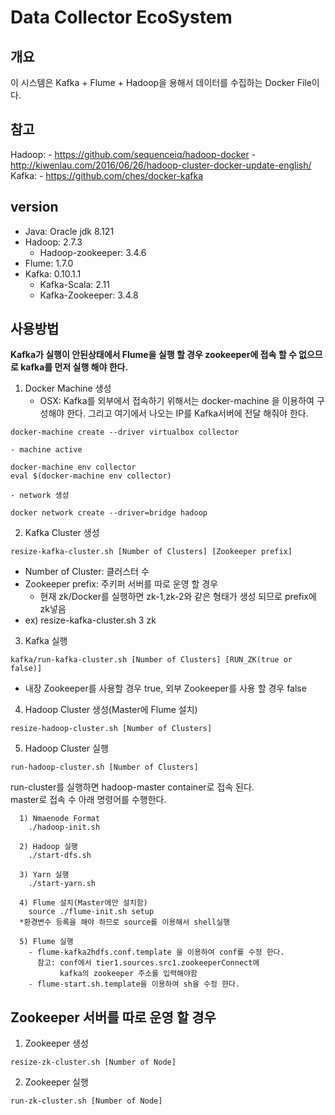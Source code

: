 # Data Collector EcoSystem

## 개요
  이 시스템은 Kafka + Flume + Hadoop을 용해서 데이터를 수집하는 Docker File이다.
## 참고
  Hadoop:
    - https://github.com/sequenceiq/hadoop-docker
    - http://kiwenlau.com/2016/06/26/hadoop-cluster-docker-update-english/
  Kafka:
    - https://github.com/ches/docker-kafka

## version
  - Java: Oracle jdk 8.121
  - Hadoop: 2.7.3
    - Hadoop-zookeeper: 3.4.6
  - Flume: 1.7.0
  - Kafka: 0.10.1.1
    - Kafka-Scala: 2.11
    - Kafka-Zookeeper: 3.4.8

## 사용방법
**Kafka가 실행이 안된상태에서 Flume을 실행 할 경우 zookeeper에 접속 할 수 없으므로 kafka를 먼저 실행 해야 한다.**
1. Docker Machine 생성
    - OSX: Kafka를 외부에서 접속하기 위해서는 docker-machine 을 이용하여 구성해야 한다. 그리고 여기에서 나오는 IP를 Kafka서버에 전달 해줘야 한다.
```
docker-machine create --driver virtualbox collector
```
    - machine active
```
docker-machine env collector
eval $(docker-machine env collector)
```
    - network 생성
```
docker network create --driver=bridge hadoop
```
2. Kafka Cluster 생성
```
resize-kafka-cluster.sh [Number of Clusters] [Zookeeper prefix]
```
  - Number of Cluster: 클러스터 수
  - Zookeeper prefix: 주키퍼 서버를 따로 운영 할 경우
    - 현재 zk/Docker를 실행하면 zk-1,zk-2와 같은 형태가 생성 되므로 prefix에 zk넣음
  - ex) resize-kafka-cluster.sh 3 zk

3. Kafka 실행
```
kafka/run-kafka-cluster.sh [Number of Clusters] [RUN_ZK(true or false)]
```
  - 내장 Zookeeper를 사용할 경우 true, 외부 Zookeeper를 사용 할 경우 false
4. Hadoop Cluster 생성(Master에 Flume 설치)
```
resize-hadoop-cluster.sh [Number of Clusters]
```

5. Hadoop Cluster 실행
```
run-hadoop-cluster.sh [Number of Clusters]
```
run-cluster를 실행하면 hadoop-master container로 접속 된다.  
master로 접속 수 아래 명령어를 수행한다.
```
  1) Nmaenode Format
    ./hadoop-init.sh

  2) Hadoop 실행
    ./start-dfs.sh

  3) Yarn 실행
    ./start-yarn.sh

  4) Flume 설치(Master에만 설치함)
    source ./flume-init.sh setup
  *환경변수 등록을 해야 하므로 source를 이용해서 shell실행

  5) Flume 실행
    - flume-kafka2hdfs.conf.template 을 이용하여 conf를 수정 한다.
      참고: conf에서 tier1.sources.src1.zookeeperConnect에
           kafka의 zookeeper 주소를 입력해야함
    - flume-start.sh.template을 이용하여 sh을 수정 한다.
```


## Zookeeper 서버를 따로 운영 할 경우
1. Zookeeper 생성
```
resize-zk-cluster.sh [Number of Node]
```

2. Zookeeper 실행

```
run-zk-cluster.sh [Number of Node]
```
